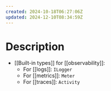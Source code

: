 ```yaml
---
created: 2024-10-18T06:27:06Z
updated: 2024-12-10T08:34:59Z
---
```

# Description
- [[Built-in types]] for [[observability]]:
	- For [[logs]]: `ILogger`
	- For [[metrics]]: `Meter`
	- For [[traces]]: `Activity`